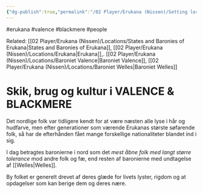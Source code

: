 ```yaml
---
{"dg-publish":true,"permalink":"/02 Player/Erukana (Nissen)/Setting lore/Skik og kultur i Valence og Blackmere baronierne/"}
---
```


#erukana #valence #blackmere #people 

Related: [[02 Player/Erukana (Nissen)/Locations/States and Baronies of Erukana\|States and Baronies of Erukana]], [[02 Player/Erukana (Nissen)/Locations/Erukana\|Erukana]],. [[02 Player/Erukana (Nissen)/Locations/Baroniet Valence\|Baroniet Valence]], [[02 Player/Erukana (Nissen)/Locations/Baroniet Welles\|Baroniet Welles]]

# Skik, brug og kultur i  VALENCE & BLACKMERE

Det nordlige folk var tidligere kendt for at være næsten alle lyse i hår og hudfarve, men efter generationer som værende Erukanas største søfarende folk, så har de efterhånden fået mange forskellige nationaliteter blandet ind i sig. 

I dag betragtes baronierne i nord som det *mest åbne folk med langt større tolerance* mod andre folk og fæ, end resten af baronierne med undtagelse af [[Welles\|Welles]]. 

By folket er generelt drevet af deres glæde for livets lyster, rigdom og at opdagelser som kan berige dem og deres nære.

